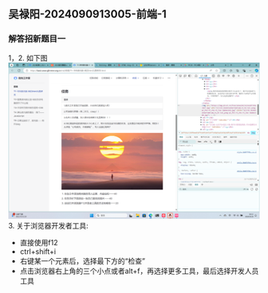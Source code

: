 ## 吴禄阳-2024090913005-前端-1
### 解答招新题目一
1，2. 如下图
![fe1](/吴禄阳-2024090913005-前端-1.png)
3. 关于浏览器开发者工具:
- 直接使用f12  
- ctrl+shift+i
- 右键某一个元素后，选择最下方的“检查”
- 点击浏览器右上角的三个小点或者alt+f，再选择更多工具，最后选择开发人员工具

